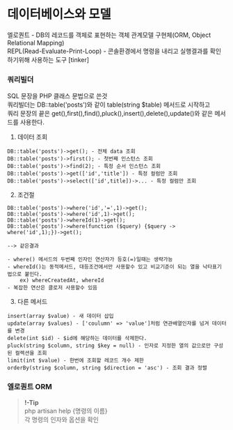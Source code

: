 # 데이터베이스와 모델
엘로퀀트 - DB의 레코드를 객체로 표현하는 객체 관계모델 구현체(ORM, Object Relational Mapping)  
REPL(Read-Evaluate-Print-Loop) - 콘솔환경에서 명령을 내리고 실행결과를 확인하기위해 사용하는 도구 [tinker]


### 쿼리빌더
SQL 문장을 PHP 클래스 문법으로 쓴것  
쿼리빌더는 DB::table('posts')와 같이 table(string $table) 메서드로 시작하고  
쿼리 문장의 끝은 get(),first(),find(),pluck(),insert(),delete(),update()와 같은 메서드를 사용한다.

1. 데이터 조회

  ~~~
  DB::table('posts')->get(); - 전체 data 조회
  DB::table('posts')->first(); - 첫번째 인스턴스 조회
  DB::table('posts')->find(2); - 특정 순서 인스턴스 조회
  DB::table('posts')->get(['id','title']) - 특정 컬럼만 조회
  DB::table('posts')->select(['id',title])->... - 특정 컬럼만 조회
  ~~~

2. 조건절
  ~~~
  DB::table('posts')->where('id','=',1)->get();
  DB::table('posts')->where('id',1)->get();
  DB::table('posts')->whereId(1)->get();
  DB::table('posts')->where(function ($query) {$query -> where('id',1);})->get();

  --> 같은결과

  - where() 메서드의 두번째 인자인 연산자가 등호(=)일때는 생략가능
  - whereId()는 동적메서드, 대등조건에서만 사용할수 있고 비교기준이 되는 열을 낙타표기법으로 붙인다.  
      ex) whereCreatedAt, whereId
  - 복잡한 연산은 클로저 사용할수 있음
  ~~~
3. 다른 메서드
~~~
insert(array $value) - 새 데이터 삽입
update(array $values) - ['coulumn' => 'value']처럼 연관배열인자를 넘겨 데이터를 변경
delete(int $id) - $id에 해당하는 데이터를 삭제한다.
pluck(string $column, string $key = null) - 인자로 지정한 열의 값으로만 구성된 컬렉션을 조회
limit(int $value) - 한번에 조회할 레코드 개수 제한
orderBy(string $column, string $direction = 'asc') - 조회 결과 정렬
~~~

### 엘로퀀트 ORM






>**!-Tip**  
php artisan help {명령의 이름}  
각 명령의 인자와 옵션을 확인
